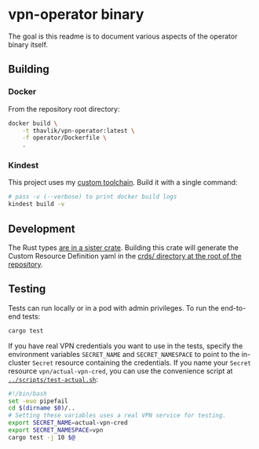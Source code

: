 # vpn-operator binary
The goal is this readme is to document various aspects of the operator binary itself.

## Building
### Docker
From the repository root directory:
```bash
docker build \
    -t thavlik/vpn-operator:latest \
    -f operator/Dockerfile \
    .
```

### Kindest
This project uses my [custom toolchain](https://github.com/midcontinentcontrols/kindest). Build it with a single command:
```bash
# pass -v (--verbose) to print docker build logs
kindest build -v
```

## Development
The Rust types [are in a sister crate](../types). Building this crate will generate the Custom Resource Definition yaml in the [crds/ directory at the root of the repository](../crds).

## Testing
Tests can run locally or in a pod with admin privileges. To run the end-to-end tests:
```bash
cargo test
```
If you have real VPN credentials you want to use in the tests, specify the environment variables `SECRET_NAME` and `SECRET_NAMESPACE` to point to the in-cluster `Secret` resource containing the credentials. If you name your `Secret` resource `vpn/actual-vpn-cred`, you can use the convenience script at [`../scripts/test-actual.sh`](../scripts/test-actual.sh):
```bash
#!/bin/bash
set -euo pipefail
cd $(dirname $0)/..
# Setting these variables uses a real VPN service for testing.
export SECRET_NAME=actual-vpn-cred
export SECRET_NAMESPACE=vpn
cargo test -j 10 $@
```